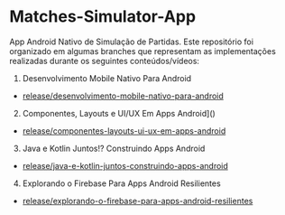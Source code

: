 # Matches-Simulator-App
App Android Nativo de Simulação de Partidas. Este repositório foi organizado em algumas branches que representam as implementações realizadas durante os seguintes conteúdos/vídeos:

1. Desenvolvimento Mobile Nativo Para Android
- [release/desenvolvimento-mobile-nativo-para-android]()
2. Componentes, Layouts e UI/UX Em Apps Android]()
- [release/componentes-layouts-ui-ux-em-apps-android]()
3. Java e Kotlin Juntos!? Construindo Apps Android
- [release/java-e-kotlin-juntos-construindo-apps-android]()
4. Explorando o Firebase Para Apps Android Resilientes
- [release/explorando-o-firebase-para-apps-android-resilientes]()
